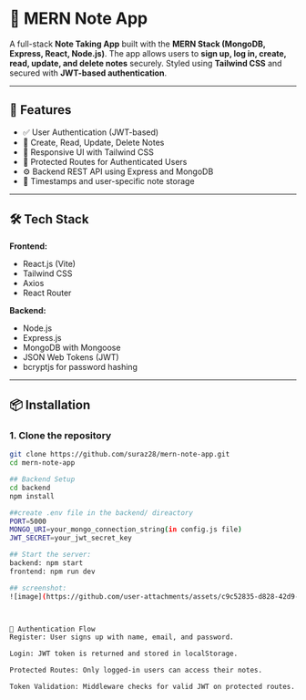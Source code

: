 # 📝 MERN Note App

A full-stack **Note Taking App** built with the **MERN Stack (MongoDB, Express, React, Node.js)**. The app allows users to **sign up, log in, create, read, update, and delete notes** securely. Styled using **Tailwind CSS** and secured with **JWT-based authentication**.

---

## 🚀 Features

- ✅ User Authentication (JWT-based)
- 🧠 Create, Read, Update, Delete Notes
- 🌙 Responsive UI with Tailwind CSS
- 🔐 Protected Routes for Authenticated Users
- ⚙️ Backend REST API using Express and MongoDB
- 🧾 Timestamps and user-specific note storage

---

## 🛠️ Tech Stack

**Frontend:**
- React.js (Vite)
- Tailwind CSS
- Axios
- React Router

**Backend:**
- Node.js
- Express.js
- MongoDB with Mongoose
- JSON Web Tokens (JWT)
- bcryptjs for password hashing

---

## 📦 Installation

### 1. Clone the repository

```bash
git clone https://github.com/suraz28/mern-note-app.git
cd mern-note-app

## Backend Setup
cd backend
npm install

##create .env file in the backend/ direactory
PORT=5000
MONGO_URI=your_mongo_connection_string(in config.js file)
JWT_SECRET=your_jwt_secret_key

## Start the server:
backend: npm start
frontend: npm run dev

## screenshot:
![image](https://github.com/user-attachments/assets/c9c52835-d828-42d9-8f75-9852a582cedd)



🔐 Authentication Flow
Register: User signs up with name, email, and password.

Login: JWT token is returned and stored in localStorage.

Protected Routes: Only logged-in users can access their notes.

Token Validation: Middleware checks for valid JWT on protected routes.
